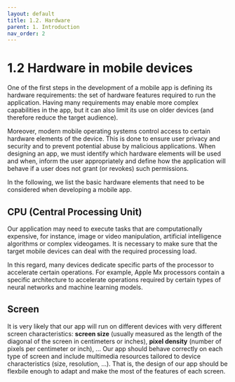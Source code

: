 ```yaml
---
layout: default
title: 1.2. Hardware 
parent: 1. Introduction
nav_order: 2
---
```


# 1.2 Hardware in mobile devices

One of the first steps in the development of a mobile app is defining its hardware requirements: the set of hardware features required to run the application. Having many requirements may enable more complex capabilities in the app, but it can also limit its use on older devices (and therefore reduce the target audience).

Moreover, modern mobile operating systems control access to certain hardware elements of the device. This is done to ensure user privacy and security and to prevent potential abuse by malicious applications. When designing an app, we must identify which hardware elements will be used and when, inform the user appropriately and define how the application will behave if a user does not grant (or revokes) such permissions.

In the following, we list the basic hardware elements that need to be considered when developing a mobile app.

## 	CPU (Central Processing Unit)

Our application may need to execute tasks that are computationally expensive, for instance, image or video manipulation, artificial intelligence algorithms or complex videogames.  It is necessary to make sure that the target mobile devices can deal with the required processing load. 

In this regard, many devices dedicate specific parts of the processor to accelerate certain operations. For example, Apple Mx processors contain a specific architecture to accelerate operations required by certain types of neural networks and machine learning models.
	

## Screen

It is very likely that our app will run on different devices with very different screen characteristics: **screen size** (usually measured as the length of the diagonal of the screen in centimeters or inches), **pixel density** (number of pixels per centimeter or inch), ... Our app should behave correctly on each type of screen and include multimedia resources tailored to device characteristics (size, resolution, ...). That is, the design of our app should be flexbile enough to adapt and make the most of the features of each screen.